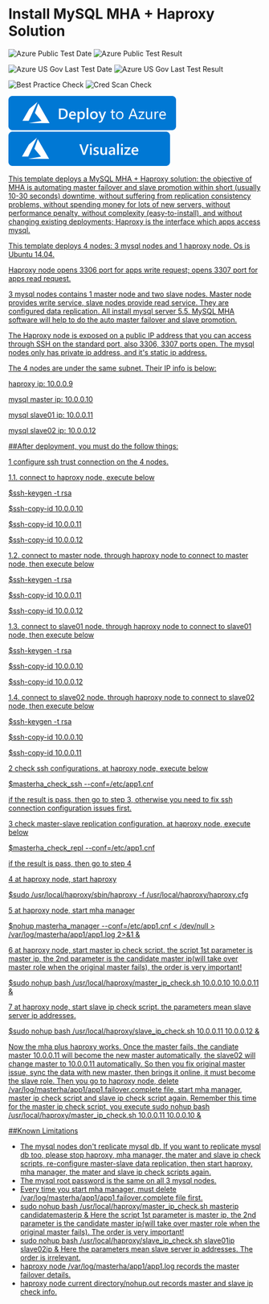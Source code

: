 # Install MySQL MHA + Haproxy Solution

![Azure Public Test Date](https://azurequickstartsservice.blob.core.windows.net/badges/mysql-mha-haproxy-ubuntu/PublicLastTestDate.svg)
![Azure Public Test Result](https://azurequickstartsservice.blob.core.windows.net/badges/mysql-mha-haproxy-ubuntu/PublicDeployment.svg)

![Azure US Gov Last Test Date](https://azurequickstartsservice.blob.core.windows.net/badges/mysql-mha-haproxy-ubuntu/FairfaxLastTestDate.svg)
![Azure US Gov Last Test Result](https://azurequickstartsservice.blob.core.windows.net/badges/mysql-mha-haproxy-ubuntu/FairfaxDeployment.svg)

![Best Practice Check](https://azurequickstartsservice.blob.core.windows.net/badges/mysql-mha-haproxy-ubuntu/BestPracticeResult.svg)
![Cred Scan Check](https://azurequickstartsservice.blob.core.windows.net/badges/mysql-mha-haproxy-ubuntu/CredScanResult.svg)

[![Deploy To Azure](https://raw.githubusercontent.com/Azure/azure-quickstart-templates/master/1-CONTRIBUTION-GUIDE/images/deploytoazure.svg?sanitize=true)](https://portal.azure.com/#create/Microsoft.Template/uri/https%3A%2F%2Fraw.githubusercontent.com%2FAzure%2Fazure-quickstart-templates%2Fmaster%2Fmysql-mha-haproxy-ubuntu%2Fazuredeploy.json)  [![Visualize](https://raw.githubusercontent.com/Azure/azure-quickstart-templates/master/1-CONTRIBUTION-GUIDE/images/visualizebutton.svg?sanitize=true)](http://armviz.io/#/?load=https%3A%2F%2Fraw.githubusercontent.com%2FAzure%2Fazure-quickstart-templates%2Fmaster%2Fmysql-mha-haproxy-ubuntu%2Fazuredeploy.json)
    

<a href="
http://armviz.io/#/?load=https%3A%2F%2Fraw.githubusercontent.com%2FAzure%2Fazure-quickstart-templates%2Fmaster%2Fmysql-mha-haproxy-ubuntu%2Fazuredeploy.json" target="_blank">

This template deploys a MySQL MHA + Haproxy solution:  the objective of MHA is automating master failover and slave promotion within short (usually 10-30 seconds) downtime, without suffering from replication consistency problems, without spending money for lots of new servers, without performance penalty, without complexity (easy-to-install), and without changing existing deployments; Haproxy is the interface which apps access mysql.

This template deploys 4 nodes: 3 mysql nodes and 1 haproxy node. Os is Ubuntu 14.04.

Haproxy node opens 3306 port for apps write request; opens 3307 port for apps read request.

3 mysql nodes contains 1 master node and two slave nodes. Master node provides write service, slave nodes provide read service. They are configured data replication. All install mysql server 5.5. MySQL MHA software will help to do the auto master failover and slave promotion.

The Haproxy node is exposed on a public IP address that you can access through SSH on the standard port, also 3306, 3307 ports open.
The mysql nodes only has private ip address, and it's static ip address. 

The 4 nodes are under the same subnet. Their IP info is below:

haproxy ip: 10.0.0.9

mysql master ip: 10.0.0.10

mysql slave01 ip: 10.0.0.11

mysql slave02 ip: 10.0.0.12

##After deployment, you must do the follow things:

1 configure ssh trust connection on the 4 nodes. 

1.1. connect to haproxy node, execute below

$ssh-keygen -t rsa

$ssh-copy-id 10.0.0.10

$ssh-copy-id 10.0.0.11

$ssh-copy-id 10.0.0.12

1.2. connect to master node. through haproxy node to connect to master node, then execute below

$ssh-keygen -t rsa

$ssh-copy-id 10.0.0.11

$ssh-copy-id 10.0.0.12

1.3. connect to slave01 node. through haproxy node to connect to slave01 node, then execute below

$ssh-keygen -t rsa

$ssh-copy-id 10.0.0.10

$ssh-copy-id 10.0.0.12

1.4. connect to slave02 node. through haproxy node to connect to slave02 node, then execute below

$ssh-keygen -t rsa

$ssh-copy-id 10.0.0.10

$ssh-copy-id 10.0.0.11

2 check ssh configurations. at haproxy node, execute below

$masterha_check_ssh --conf=/etc/app1.cnf

if the result is pass, then go to step 3, otherwise you need to fix ssh connection configuration issues first.

3 check master-slave replication configuration. at haproxy node, execute below

$masterha_check_repl --conf=/etc/app1.cnf

if the result is pass, then go to step 4

4 at haproxy node, start haproxy 

$sudo /usr/local/haproxy/sbin/haproxy -f /usr/local/haproxy/haproxy.cfg

5 at haproxy node, start mha manager

$nohup masterha_manager --conf=/etc/app1.cnf < /dev/null > /var/log/masterha/app1/app1.log 2>&1 &

6 at haproxy node, start master ip check script. the script 1st parameter is master ip, the 2nd parameter is the candidate master ip(will take over master role when the original master fails), the order is very important!

$sudo nohup bash /usr/local/haproxy/master_ip_check.sh 10.0.0.10 10.0.0.11 &

7 at haproxy node, start slave ip check script. the parameters mean slave server ip addresses.

$sudo nohup bash /usr/local/haproxy/slave_ip_check.sh 10.0.0.11 10.0.0.12 &

Now the mha plus haproxy works. Once the master fails, the candiate master 10.0.0.11 will become the new master automatically, the slave02 will change master to 10.0.0.11 automatically. So then you fix original master issue, sync the data with new master, then brings it online, it must become the slave role. Then you go to haproxy node, delete /var/log/masterha/app1/app1.failover.complete file, start mha manager, master ip check script and slave ip check script again. Remember this time for the master ip check script, you execute sudo nohup bash /usr/local/haproxy/master_ip_check.sh 10.0.0.11 10.0.0.10 & 

##Known Limitations
- The mysql nodes don't replicate mysql db. If you want to replicate mysql db too, please stop haproxy, mha manager, the mater and slave ip check scripts, re-configure master-slave data replication, then start haproxy, mha manager, the mater and slave ip check scripts again.
- The mysql root password is the same on all 3 mysql nodes.
- Every time you start mha manager, must delete /var/log/masterha/app1/app1.failover.complete file first.
- sudo nohup bash /usr/local/haproxy/master_ip_check.sh masterip candidatemasterip &     Here the script 1st parameter is master ip, the 2nd parameter is the candidate master ip(will take over master role when the original master fails). The order is very important!
- sudo nohup bash /usr/local/haproxy/slave_ip_check.sh slave01ip slave02ip &    Here the parameters mean slave server ip addresses. The order is irrelevant.
- haproxy node /var/log/masterha/app1/app1.log records the master failover details. 
- haproxy node current directory/nohup.out records master and slave ip check info.


